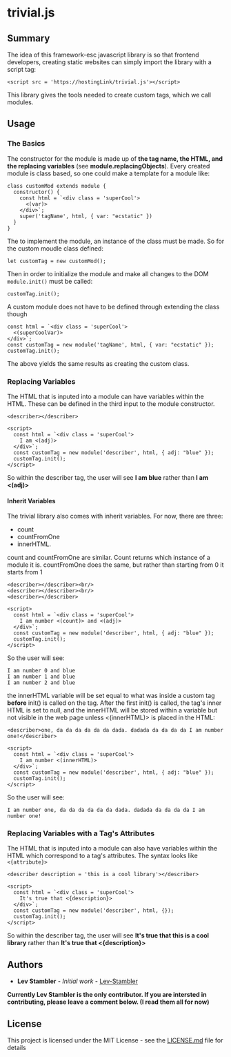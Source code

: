 # trivial.js

## Summary

The idea of this framework-esc javascript library is so that frontend developers, creating static websites can simply import the library with a script tag:

```
<script src = 'https://hostingLink/trivial.js'></script>
```
This library gives the tools needed to create custom tags, which we call modules. 

## Usage

### The Basics

The constructor for the module is made up of **the tag name, the HTML, and the replacing variables** (see **module.replacingObjects**).
Every created module is class based, so one could make a template for a module like: 

```
class customMod extends module {
  constructor() {
    const html = `<div class = 'superCool'>
      <(var)>
    </div>`;
    super('tagName', html, { var: "ecstatic" })
  }
}
```

The to implement the module, an instance of the class must be made. So for the custom moudle class defined:

```
let customTag = new customMod();
```

Then in order to initialize the module and make all changes to the DOM `module.init()` must be called:
```
customTag.init();
```

A custom module does not have to be defined through extending the class though 
```
const html = `<div class = 'superCool'>
  <(superCoolVar)>
</div>`;
const customTag = new module('tagName', html, { var: "ecstatic" });
customTag.init();
```

The above yields the same results as creating the custom class.

### Replacing Variables

The HTML that is inputed into a module can have variables within the HTML. These can be defined in the third input to the module constructor. 
```
<describer></describer>

<script>
  const html = `<div class = 'superCool'>
    I am <(adj)>
  </div>`;
  const customTag = new module('describer', html, { adj: "blue" });
  customTag.init();
</script>
```
So within the describer tag, the user will see **I am blue** rather than **I am <(adj)>**

#### Inherit Variables

The trivial library also comes with inherit variables. For now, there are three: 
* count 
* countFromOne
* innerHTML.

count and countFromOne are similar. Count returns which instance of a module it is. countFromOne does the same, but rather than starting from 0 it starts from 1

```
<describer></describer><br/>
<describer></describer><br/>
<describer></describer>

<script>
  const html = `<div class = 'superCool'>
    I am number <(count)> and <(adj)>
  </div>`;
  const customTag = new module('describer', html, { adj: "blue" });
  customTag.init();
</script>
```
So the user will see: 
```
I am number 0 and blue
I am number 1 and blue
I am number 2 and blue
```

the innerHTML variable will be set equal to what was inside a custom tag **before** init() is called on the tag. After the first init() is called, the tag's inner HTML is set to null, and the innerHTML will be stored within a variable but not visible in the web page unless <(innerHTML)> is placed in the HTML:

```
<describer>one, da da da da da da dada. dadada da da da da I am number one!</describer>

<script>
  const html = `<div class = 'superCool'>
    I am number <(innerHTML)>
  </div>`;
  const customTag = new module('describer', html, { adj: "blue" });
  customTag.init();
</script>
```
So the user will see: 
```
I am number one, da da da da da da dada. dadada da da da da I am number one!
```

### Replacing Variables with a Tag's Attributes

The HTML that is inputed into a module can also have variables within the HTML which correspond to a tag's attributes. The syntax looks like `<{attribute}>`
```
<describer description = 'this is a cool library'></describer>

<script>
  const html = `<div class = 'superCool'>
    It's true that <{description}>
  </div>`;
  const customTag = new module('describer', html, {});
  customTag.init();
</script>
```
So within the describer tag, the user will see **It's true that this is a cool library** rather than **It's true that <{description}>**

## Authors

* **Lev Stambler** - *Initial work* - [Lev-Stambler](https://github.com/Lev-Stambler)

**Currently Lev Stambler is the only contributor. If you are intersted in contributing, please leave a comment below. (I read them all for now)**

## License

This project is licensed under the MIT License - see the [LICENSE.md](LICENSE.md) file for details
